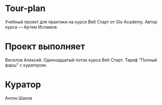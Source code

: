 # Tour-plan
Учебный проект для практики на курсе Веб Старт от Glo Academy. Автор курса — Артем 
Исламов.

# Проект выполняет
Веселов Алексей. Одиннадцатый поток курса Веб Старт. Тариф "Полный фарш" с куратором.

# Куратор
Антон Шахов
